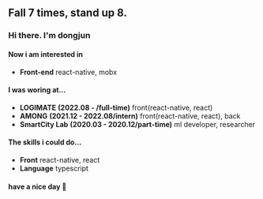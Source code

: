 ## Fall 7 times, stand up 8.
### Hi there. I'm dongjun</br>
#### Now i am interested in
* __Front-end__ react-native, mobx</br>

#### I was woring at... <br/>
* __LOGIMATE__ __(2022.08 - /full-time)__ front(react-native, react)</br>
* __AMONG__ __(2021.12 - 2022.08/intern)__ front(react-native, react), back<br/>
* __SmartCity Lab__ __(2020.03 - 2020.12/part-time)__ ml developer, researcher </br>

#### The skills i could do...
* __Front__  react-native, react<br/>
* __Language__  typescript<br/>

#### have a nice day 👋
